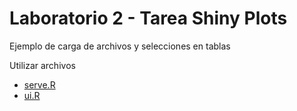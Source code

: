 # Laboratorio 2 - Tarea Shiny Plots

Ejemplo de carga de archivos y selecciones en tablas

Utilizar archivos 
* <a href="https://github.com/HectorMendia/ProductDevelopment/blob/master/Lab2/server.R">serve.R</a>
* <a href="https://github.com/HectorMendia/ProductDevelopment/blob/master/Lab2/ui.R">ui.R</a>



